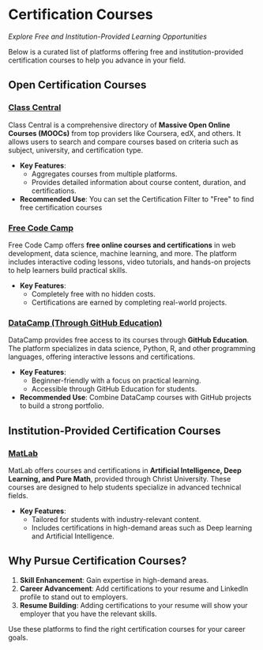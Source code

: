 # Certification Courses  
*Explore Free and Institution-Provided Learning Opportunities*  

 Below is a curated list of platforms offering free and institution-provided certification courses to help you advance in your field.  


## **Open Certification Courses**  

### **[Class Central](https://www.classcentral.com/)**  
Class Central is a comprehensive directory of **Massive Open Online Courses (MOOCs)** from top providers like Coursera, edX, and others. It allows users to search and compare courses based on criteria such as subject, university, and certification type.  

- **Key Features**:  
  - Aggregates courses from multiple platforms.  
  - Provides detailed information about course content, duration, and certifications.  
- **Recommended Use**: You can set the Certification Filter to "Free" to find free certification courses


### **[Free Code Camp](https://www.freecodecamp.org/)**  
Free Code Camp offers **free online courses and certifications** in web development, data science, machine learning, and more. The platform includes interactive coding lessons, video tutorials, and hands-on projects to help learners build practical skills.  

- **Key Features**:  
  - Completely free with no hidden costs.  
  - Certifications are earned by completing real-world projects.  


### **[DataCamp (Through GitHub Education)](../Engineering/tools/GitHub)**  
DataCamp provides free access to its courses through **GitHub Education**. The platform specializes in data science, Python, R, and other programming languages, offering interactive lessons and certifications.  

- **Key Features**:  
  - Beginner-friendly with a focus on practical learning.  
  - Accessible through GitHub Education for students.  
- **Recommended Use**: Combine DataCamp courses with GitHub projects to build a strong portfolio.  


## **Institution-Provided Certification Courses**  

### **[MatLab](https://www.tocec.org.tw/web/index.jsp)**  
MatLab offers courses and certifications in **Artificial Intelligence, Deep Learning, and Pure Math**, provided through Christ University. These courses are designed to help students specialize in advanced technical fields.  

- **Key Features**:  
  - Tailored for students with industry-relevant content.  
  - Includes certifications in high-demand areas such as Deep learning and Artificial Intelligence.


## **Why Pursue Certification Courses?**  
1. **Skill Enhancement**: Gain expertise in high-demand areas.  
2. **Career Advancement**: Add certifications to your resume and LinkedIn profile to stand out to employers.  
3. **Resume Building**: Adding certifications to your resume will show your employer that you have the relevant skills.

Use these platforms to find the right certification courses for your career goals.  
